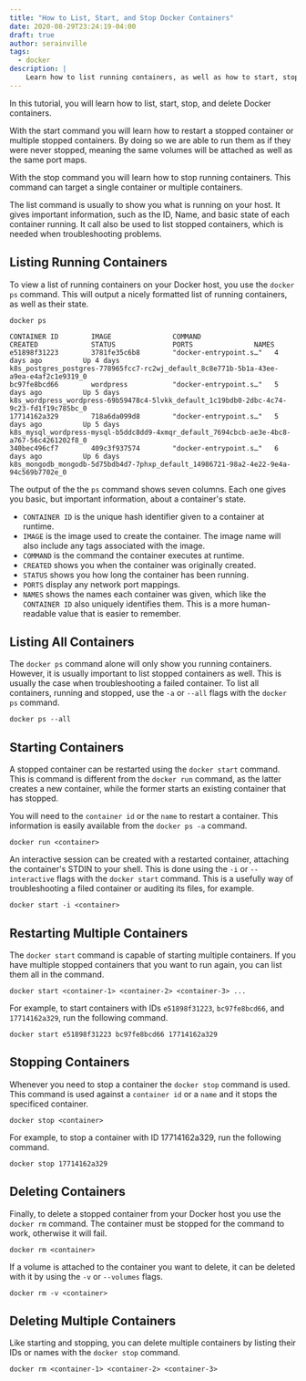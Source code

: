 ```yaml
---
title: "How to List, Start, and Stop Docker Containers"
date: 2020-08-29T23:24:19-04:00
draft: true
author: serainville
tags:
  - docker
description: |
    Learn how to list running containers, as well as how to start, stop, and delete containers using the docker command.
---
```


In this tutorial, you will learn how to list, start, stop, and delete Docker containers.

With the start command you will learn how to restart a stopped container or multiple stopped containers. By doing so we are able to run them as if they were never stopped, meaning the same volumes will be attached as well as the same port maps.

With the stop command you will learn how to stop running containers. This command can target a single container or multiple containers.

The list command is usually to show you what is running on your host. It gives important information, such as the ID, Name, and basic state of each container running. It call also be used to list stopped containers, which is needed when troubleshooting problems.


## Listing Running Containers
To view a list of running containers on your Docker host, you use the `docker ps` command. This will output a nicely formatted list of running containers, as well as their state.

```shell
docker ps
```
```shell
CONTAINER ID        IMAGE               COMMAND                  CREATED             STATUS              PORTS               NAMES
e51898f31223        3781fe35c6b8        "docker-entrypoint.s…"   4 days ago          Up 4 days                               k8s_postgres_postgres-778965fcc7-rc2wj_default_8c8e771b-5b1a-43ee-a9ea-e4af2c1e9319_0
bc97fe8bcd66        wordpress           "docker-entrypoint.s…"   5 days ago          Up 5 days                               k8s_wordpress_wordpress-69b59478c4-5lvkk_default_1c19bdb0-2dbc-4c74-9c23-fd1f19c785bc_0
17714162a329        718a6da099d8        "docker-entrypoint.s…"   5 days ago          Up 5 days                               k8s_mysql_wordpress-mysql-b5ddc8dd9-4xmqr_default_7694cbcb-ae3e-4bc8-a767-56c4261202f8_0
340bec496cf7        409c3f937574        "docker-entrypoint.s…"   6 days ago          Up 6 days                               k8s_mongodb_mongodb-5d75bdb4d7-7phxp_default_14986721-98a2-4e22-9e4a-94c569b7702e_0
```

The output of the the `ps` command shows seven columns. Each one gives you basic, but important information, about a container's state.

* `CONTAINER ID` is the unique hash identifier given to a container at runtime. 
* `IMAGE` is the image used to create the container. The image name will also include any tags associated with the image.
* `COMMAND` is the command the container executes at runtime. 
* `CREATED` shows you when the container was originally created.
* `STATUS` shows you how long the container has been running.
* `PORTS` display any network port mappings.
* `NAMES` shows the names each container was given, which like the `CONTAINER ID` also uniquely identifies them. This is a more human-readable value that is easier to remember.


## Listing All Containers
The `docker ps` command alone will only show you running containers. However, it is usually important to list stopped containers as well. This is usually the case when troubleshooting a failed container.
To list all containers, running and stopped, use the `-a` or `--all` flags with the `docker ps` command.

```shell
docker ps --all
```

## Starting Containers
A stopped container can be restarted using the `docker start` command. This is command is different from the `docker run` command, as the latter creates a new container, while the former starts an existing container that has stopped.

You will need to the `container id` or the `name` to restart a container. This information is easily available from the `docker ps -a` command.

```shell
docker run <container>
```

An interactive session can be created with a restarted container, attaching the container's STDIN to your shell. This is done using the `-i` or `--interactive` flags with the `docker start` command. This is a usefully way of troubleshooting a filed container or auditing its files, for example.

```shell
docker start -i <container>
```

## Restarting Multiple Containers
The `docker start` command is capable of starting multiple containers. If you have multiple stopped containers that you want to run again, you can list them all in the command.

```shell
docker start <container-1> <container-2> <container-3> ...
```

For example, to start containers with IDs `e51898f31223`, `bc97fe8bcd66`, and `17714162a329`, run the following command.
```shell
docker start e51898f31223 bc97fe8bcd66 17714162a329
```


## Stopping Containers
Whenever you need to stop a container the `docker stop` command is used. This command is used against a `container id` or a `name` and it stops the specificed container.

```shell
docker stop <container>
```

For example, to stop a container with ID 17714162a329, run the following command.

```shell
docker stop 17714162a329
```

## Deleting Containers
Finally, to delete a stopped container from your Docker host you use the `docker rm` command. The container must be stopped for the command to work, otherwise it will fail. 

```shell
docker rm <container>
```

If a volume is attached to the container you want to delete, it can be deleted with it by using the `-v` or `--volumes` flags.

```shell
docker rm -v <container>
```

## Deleting Multiple Containers
Like starting and stopping, you can delete multiple containers by listing their IDs or names with the `docker stop` command.

```shell
docker rm <container-1> <container-2> <container-3>
```


